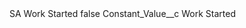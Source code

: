 <?xml version="1.0" encoding="UTF-8"?>
<CustomMetadata xmlns="http://soap.sforce.com/2006/04/metadata" xmlns:xsi="http://www.w3.org/2001/XMLSchema-instance" xmlns:xsd="http://www.w3.org/2001/XMLSchema">
    <label>SA Work Started</label>
    <protected>false</protected>
    <values>
        <field>Constant_Value__c</field>
        <value xsi:type="xsd:string">Work Started</value>
    </values>
</CustomMetadata>
